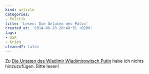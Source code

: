 ```yaml
---
kind: article
categories:
- Politik
title: 'Lesen: Die Untaten des Putin'
created_at: '2014-08-28 20:48:31 +0200'
tags:
- USA
- Krieg
cleaned?: false
---
```


Zu [Die Untaten des Wladimir Wladimirowitsch
Putin](http://denkbonus.wordpress.com/2014/08/28/die-untaten-des-wladimir-wladimirowitsch-putin/)
habe ich nichts hinzuzufügen. Bitte lesen!
